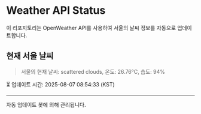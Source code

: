 
# Weather API Status

이 리포지토리는 OpenWeather API를 사용하여 서울의 날씨 정보를 자동으로 업데이트합니다.

## 현재 서울 날씨
> 서울의 현재 날씨: scattered clouds, 온도: 26.76°C, 습도: 94%

⏳ 업데이트 시간: 2025-08-07 08:54:33 (KST)

---
자동 업데이트 봇에 의해 관리됩니다.
